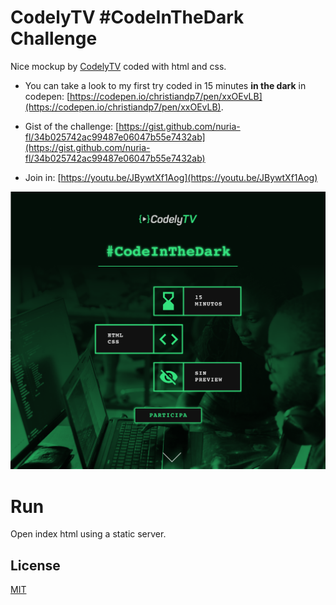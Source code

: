 # CodelyTV #CodeInTheDark Challenge

Nice mockup by [CodelyTV](https://codely.tv) coded with html and css.

- You can take a look to my first try coded in 15 minutes **in the dark** in codepen: [https://codepen.io/christiandp7/pen/xxOEvLB](https://codepen.io/christiandp7/pen/xxOEvLB).

- Gist of the challenge: [https://gist.github.com/nuria-fl/34b025742ac99487e06047b55e7432ab](https://gist.github.com/nuria-fl/34b025742ac99487e06047b55e7432ab)

- Join in: [https://youtu.be/JBywtXf1Aog](https://youtu.be/JBywtXf1Aog)

![Challenge Mockup](/img/challenge-img.png)

# Run

Open index html using a static server.

## License

[MIT](https://choosealicense.com/licenses/mit/)
